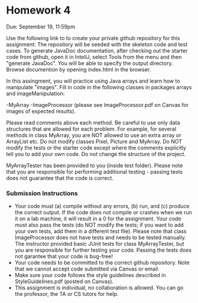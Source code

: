 # Homework 4
Due: September 19, 11:59pm

Use the following link to to create your private github repository for this assignment: 
The repository will be seeded with the skeleton code and test cases. To generate JavaDoc documentation, after checking out the starter
code from github, open it in IntellJ, select Tools from the menu and then "generate JavaDoc". You will be able to specify the output directory.
Browse documention by opening index.html in the browser.

In this assingment, you will practice using Java arrays and learn how to manipulate "images". 
Fill in code in the following classes in packages arrays and imageManipulation:

-MyArray
-ImageProcessor (please see ImageProcessor.pdf on Canvas for images of expected results).

Please read comments above each method. Be careful to use only data structures that are allowed for each problem. For example, for several methods in class
MyArray, you are NOT allowed to use an extra array or ArrayList etc. Do not modify classes Pixel, Picture and MyArray. Do NOT modify the tests or the starter code except where the comments explicitly tell you to add your own code. Do not change the structure of the project.

MyArrayTester has been provided to you (inside test folder). Please note that you are responsible for performing additional testing - passing tests
does not guarantee that the code is correct.

### Submission Instructions

- Your code must (a) compile without any errors, (b) run, and (c) produce the correct output. If the code does not compile or crashes when we run it on a lab machine, it will result in a 0 for the assignment. 
  Your code must also pass the tests (do NOT modify the tests; if you want to add your own tests, add them in a different test file). Please note that class ImageProcessor does not have tests and needs to be tested manually. 
  The instructor provided basic JUnit tests for class MyArrayTester, but you are responsible for further testing your code. Passing the tests
  does not garantee that your code is bug-free!
- Your code needs to be committed to the correct github repository. Note that we cannot accept code submitted via Canvas or email. 
- Make sure your code follows the style guidelines described in StyleGuidelines.pdf (posted on Canvas). 
- This assignment is individual, no collaboration is allowed. You can go the professor, the TA or CS tutors for help.

